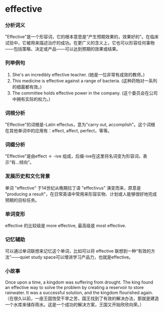# effective

### 分析词义

  

"Effective"是一个形容词，它的根本意思是“产生预期效果的，效果好的”。在临床试验中，它被用来描述治疗的成功。在更广义的含义上，它也可以形容任何事物——包括策略、决定或产品——可以达到预期的效果或结果。

  

### 列举例句

  

1.  She's an incredibly effective teacher. (她是一位非常有成效的教师。)
2.  This medicine is effective against a range of bacteria. (这种药物对一系列的细菌都有效。)
3.  The committee holds effective power in the company. (这个委员会在公司中拥有实际的权力。)

  

### 词根分析

  

"Effective"的词根是-Latin effectus，意为"carry out, accomplish"。这个词根在其他单词中的应用有：effect, affect, perfect，等等。

  

### 词缀分析

  

"Effective"是由effect ＋ -ive 组成，后缀-ive在这里将名词变为形容词，表示“有...倾向”。

  

### 发展历史和文化背景

  

单词 "effective" 于14世纪从晚期拉丁语 "effectivus" 演变而来，原意是 "producing a result"，在日常英语中常用来形容实物、计划或人能够很好地完成预期的目标任务。

  

### 单词变形

  

effective 的比较级是 more effective, 最高级是 most effective.

  

### 记忆辅助

  

可以通过单词联想来记忆这个单词，比如可以将 effective 联想到一种“有效的方法”——quiet study space可以增进学习产品力，也就是effective。

  

### 小故事

  

Once upon a time, a kingdom was suffering from drought. The king found an effective way to solve the problem by creating a reservoir to store rainwater. It was a successful solution, and the kingdom flourished again.  
（在很久以前，一座王国饱受干旱之苦，国王找到了有效的解决办法，那就是建造一个水库来储存雨水。这是一个成功的解决方案，王国又开始欣欣向荣。）

